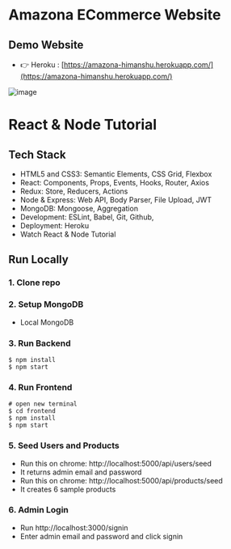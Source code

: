 # Amazona ECommerce Website
## Demo Website
- 👉 Heroku : [https://amazona-himanshu.herokuapp.com/](https://amazona-himanshu.herokuapp.com/)

![image](https://user-images.githubusercontent.com/42701850/116676659-de1c1a80-a9c4-11eb-852f-57eb131d3bce.png)


# React & Node Tutorial


## Tech Stack

- HTML5 and CSS3: Semantic Elements, CSS Grid, Flexbox
- React: Components, Props, Events, Hooks, Router, Axios
- Redux: Store, Reducers, Actions
- Node & Express: Web API, Body Parser, File Upload, JWT
- MongoDB: Mongoose, Aggregation
- Development: ESLint, Babel, Git, Github,
- Deployment: Heroku
- Watch React & Node Tutorial

## Run Locally

### 1. Clone repo

### 2. Setup MongoDB

- Local MongoDB

### 3. Run Backend

```
$ npm install
$ npm start
```

### 4. Run Frontend

```
# open new terminal
$ cd frontend
$ npm install
$ npm start
```

### 5. Seed Users and Products

- Run this on chrome: http://localhost:5000/api/users/seed
- It returns admin email and password
- Run this on chrome: http://localhost:5000/api/products/seed
- It creates 6 sample products

### 6. Admin Login

- Run http://localhost:3000/signin
- Enter admin email and password and click signin
